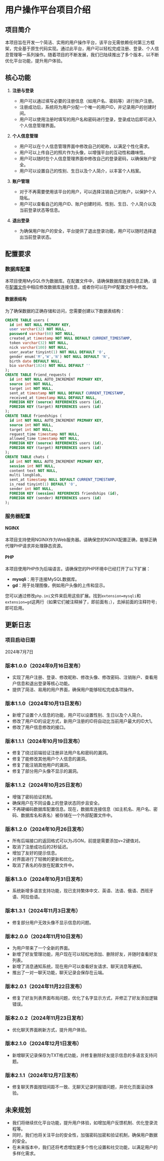 # 用户操作平台项目介绍

## 项目简介

本项目旨在开发一个简洁、实用的用户操作平台，该平台无需依赖任何第三方框架，完全基于原生代码实现。通过此平台，用户可以轻松完成注册、登录、个人信息管理等一系列操作。随着项目的不断发展，我们已陆续推出了多个版本，以不断优化平台功能，提升用户体验。

## 核心功能

1. **注册与登录**
   - 用户可以通过填写必要的注册信息（如用户名、密码等）进行账户注册。
   - 注册成功后，系统将为用户分配一个唯一的用户ID，并记录用户的创建时间。
   - 用户可以使用注册时填写的用户名和密码进行登录，登录成功后即可进入个人信息管理界面。

2. **个人信息管理**
   - 用户可以在个人信息管理界面中修改自己的昵称，以满足个性化需求。
   - 用户可以上传自己的照片作为头像，以增强平台的互动性和趣味性。
   - 用户可以随时在个人信息管理界面中修改自己的登录密码，以确保账户安全。
   - 用户可以设置自己的性别、生日以及个人简介，以丰富个人档案。

3. **账户管理**
   - 对于不再需要使用该平台的用户，可以选择注销自己的账户，以保护个人隐私。
   - 用户可以查看自己的用户ID、账户创建时间、性别、生日、个人简介以及当前登录状态等信息。

4. **退出登录**
   - 为确保用户账户的安全，平台提供了退出登录功能，用户可以随时选择退出当前登录状态。

## 配置要求

### 数据库配置

本项目使用MySQL作为数据库。在配置文件中，请确保数据库连接信息正确，请在[配置文件](conf/settings.ini)中相应修改数据库连接信息，或者你可以在PHP配置文件中修改。

#### 数据表结构

为了确保数据的正确存储和访问，您需要创建以下数据表结构：

```sql
CREATE TABLE users (
  id int NOT NULL PRIMARY KEY,
  user varchar(32) NOT NULL,
  password varchar(60) NOT NULL,
  created_at timestamp NOT NULL DEFAULT CURRENT_TIMESTAMP,
  token varchar(32) NOT NULL,
  nick varchar(100) NOT NULL,
  user_avatar tinyint(1) NOT NULL DEFAULT '0',
  gender enum('M','W','N') NOT NULL DEFAULT 'N',
  birth date DEFAULT NULL,
  bio varchar(1024) NOT NULL DEFAULT ''
);
CREATE TABLE friend_requests (
  id int NOT NULL AUTO_INCREMENT PRIMARY KEY,
  source int NOT NULL,
  target int NOT NULL,
  sent_at timestamp NOT NULL DEFAULT CURRENT_TIMESTAMP,
  received_at timestamp NULL DEFAULT NULL,
  FOREIGN KEY (source) REFERENCES users (id),
  FOREIGN KEY (target) REFERENCES users (id)
);
CREATE TABLE friendships (
  id int NOT NULL AUTO_INCREMENT PRIMARY KEY,
  source int NOT NULL,
  target int NOT NULL,
  request_time timestamp NOT NULL,
  allowed_time timestamp NOT NULL,
  FOREIGN KEY (source) REFERENCES users (id),
  FOREIGN KEY (target) REFERENCES users (id)
);
CREATE TABLE chats (
  id int NOT NULL AUTO_INCREMENT PRIMARY KEY,
  session int NOT NULL,
  content text NOT NULL,
  multi longblob,
  sent_at timestamp NULL DEFAULT CURRENT_TIMESTAMP,
  is_read tinyint(1) DEFAULT '0',
  sender int NOT NULL,
  FOREIGN KEY (session) REFERENCES friendships (id),
  FOREIGN KEY (sender) REFERENCES users (id)
);
```

### 服务器配置

#### NGINX

本项目支持使用NGINX作为Web服务器。请确保您的NGINX配置正确，能够正确代理PHP请求并处理静态资源。

#### PHP

本项目使用PHP作为后端语言。请确保您的PHP环境中已经打开了以下扩展：

- **mysqli**：用于连接MySQL数据库。
- **gd**：用于处理图像，例如用户头像的上传和显示。

您可以通过修改`php.ini`文件来启用这些扩展。找到`extension=mysqli`和`extension=gd`这两行（如果它们被注释掉了，即前面有`;`），去掉前面的注释符号`;`即可启用。

## 更新日志

### 项目启动日期
2024年7月7日

### 版本1.0.0（2024年9月16日发布）
- 实现了用户注册、登录、修改昵称、修改头像、修改密码、注销账户、查看用户信息和退出登录等核心功能。
- 提供了简洁、易用的用户界面，确保用户能够轻松完成各项操作。

### 版本1.1.0（2024年10月13日发布）
- 新增了设置个人信息的功能，用户可以设置性别、生日以及个人简介。
- 修改了用户ID的设定方式，新用户注册的ID将自动比当前用户最大的ID大1。
- 修改了用户信息修改的接口。

### 版本1.1.1（2024年10月19日发布）
- 修复了绕过前端验证注册非法用户名和密码的漏洞。
- 修复了能修改其他用户个人信息的漏洞。
- 修复了能注销其他用户的漏洞。
- 修复了部分用户头像不显示的漏洞。

### 版本1.1.2（2024年10月25日发布）
- 增强了密码验证机制。
- 确保用户在不同设备上的登录状态同步且安全。
- 不再硬编码数据库配置信息。现在，数据库连接信息（如主机名、用户名、密码、数据库名和表名）被存储在一个外部配置文件中。

### 版本1.2.0（2024年10月26日发布）
- 所有后端接口的返回格式可以为JSON，前提是需要添加v=2键值对。
- 取消了注册成功后的2秒延迟。
- 增加了友好的提示信息。
- 对界面进行了轻微的更新和优化。
- 取消了表名的存放在配置文件中。

### 版本1.3.0（2024年10月31日发布）
- 系统新增多语言支持功能，现已支持繁体中文、英语、法语、俄语、西班牙语、阿拉伯语。

### 版本1.3.1（2024年11月3日发布）
- 修复部分用户无效头像不显示信息的问题。

### 版本2.0.0（2024年11月10日发布）
- 为用户带来了一个全新的界面。
- 新增了好友管理功能，用户现在可以轻松地添加、删除好友，并随时查看好友列表。
- 新增了消息通知系统，现在用户可以查看好友请求、聊天消息等通知。
- 推出了一对一聊天功能，聊天记录会保存在云端。

### 版本2.0.1（2024年11月22日发布）
- 修复了好友列表界面布局问题，优化了名字显示方式，并修正了好友添加逻辑错误。

### 版本2.0.2（2024年11月23日发布）
- 优化聊天界面刷新方式，提升用户体验。

### 版本2.1.0（2024年12月1日发布）
- 新增聊天记录保存为TXT格式功能，并修复删除好友提示信息的多语言支持问题。

### 版本2.1.1（2024年12月7日发布）
- 修复聊天界面按钮间距不一致、无聊天记录时报错问题，并优化页面滚动体验。

## 未来规划

- 我们将继续优化平台功能，提升用户体验，如增加用户反馈机制、优化登录流程等。
- 同时，我们也将关注平台的安全性，加强密码加密和验证机制，确保用户数据的安全。
- 在未来版本中，我们还将考虑增加更多个性化设置和社交功能，以满足用户的多样化需求。
